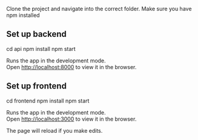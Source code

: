 Clone the project and navigate into the correct folder.
Make sure you have npm installed 

## Set up backend
cd api
npm install
npm start 

Runs the app in the development mode.<br />
Open [http://localhost:8000](http://localhost:8000) to view it in the browser.

## Set up frontend
cd frontend
npm install
npm start

Runs the app in the development mode.<br />
Open [http://localhost:3000](http://localhost:3000) to view it in the browser.

The page will reload if you make edits.<br />


